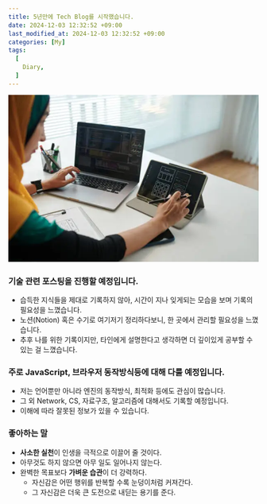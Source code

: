 ```yaml
---
title: 5년만에 Tech Blog를 시작했습니다.
date: 2024-12-03 12:32:52 +09:00
last_modified_at: 2024-12-03 12:32:52 +09:00
categories: [My]
tags:
  [
    Diary,
  ]
---
```

![first](/assets/img/posts/2024-12-03/TechBlog.png)
### 기술 관련 포스팅을 진행할 예정입니다.
- 습득한 지식들을 제대로 기록하지 않아, 시간이 지나 잊게되는 모습을 보며 기록의 필요성을 느꼈습니다.
- 노션(Notion) 혹은 수기로 여기저기 정리하다보니, 한 곳에서 관리할 필요성을 느꼈습니다.
- 추후 나를 위한 기록이지만, 타인에게 설명한다고 생각하면 더 깊이있게 공부할 수 있는 걸 느꼈습니다.

### 주로 JavaScript, 브라우저 동작방식등에 대해 다룰 예정입니다.
- 저는 언어뿐만 아니라 엔진의 동작방식, 최적화 등에도 관심이 많습니다.
- 그 외 Network, CS, 자료구조, 알고리즘에 대해서도 기록할 예정입니다.
- 이해에 따라 잘못된 정보가 있을 수 있습니다. 

### 좋아하는 말
- **사소한 실천**이 인생을 극적으로 이끌어 줄 것이다. 
- 아무것도 하지 않으면 아무 일도 일어나지 않는다. 
- 완벽한 목표보다 **가벼운 습관**이 더 강력하다.
  - 자신감은 어떤 행위를 반복할 수록 눈덩이처럼 커져간다.
  - 그 자신감은 더욱 큰 도전으로 내딛는 용기를 준다.

